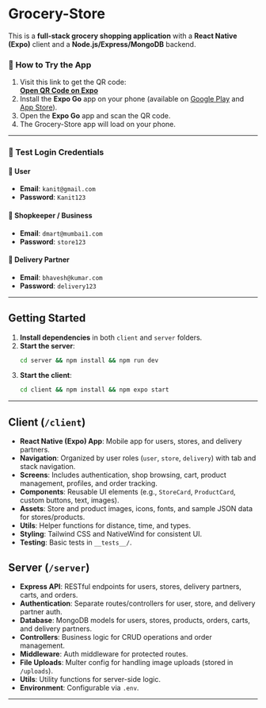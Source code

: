 # Grocery-Store

This is a **full-stack grocery shopping application** with a **React Native (Expo)** client and a **Node.js/Express/MongoDB** backend.

### 📱 How to Try the App
1. Visit this link to get the QR code:  
   **[Open QR Code on Expo](https://expo.dev/preview/update?message=removed+the+unnecessary+files&updateRuntimeVersion=1.0.0&createdAt=2025-08-04T23%3A38%3A20.731Z&slug=exp&projectId=7782f0fa-9a69-4e88-a46f-b0bb45a371e9&group=074fd6fa-9179-4e83-8e9a-e66731afadf4)**
2. Install the **Expo Go** app on your phone (available on [Google Play](https://play.google.com/store/apps/details?id=host.exp.exponent) and [App Store](https://apps.apple.com/app/expo-go/id982107779)).
3. Open the **Expo Go** app and scan the QR code.
4. The Grocery-Store app will load on your phone.

---

### 🔑 Test Login Credentials

#### 🛒 User
- **Email**: `kanit@gmail.com`  
- **Password**: `Kanit123`

#### 🏬 Shopkeeper / Business
- **Email**: `dmart@mumbai1.com`  
- **Password**: `store123`

#### 🚚 Delivery Partner
- **Email**: `bhavesh@kumar.com`  
- **Password**: `delivery123`

---

## Getting Started

1. **Install dependencies** in both `client` and `server` folders.
2. **Start the server**:  
   ```sh
   cd server && npm install && npm run dev
   ```
3. **Start the client**:  
   ```sh
   cd client && npm install && npm expo start
   ```  

---

## Client (`/client`)

- **React Native (Expo) App**: Mobile app for users, stores, and delivery partners.
- **Navigation**: Organized by user roles (`user`, `store`, `delivery`) with tab and stack navigation.
- **Screens**: Includes authentication, shop browsing, cart, product management, profiles, and order tracking.
- **Components**: Reusable UI elements (e.g., `StoreCard`, `ProductCard`, custom buttons, text, images).
- **Assets**: Store and product images, icons, fonts, and sample JSON data for stores/products.
- **Utils**: Helper functions for distance, time, and types.
- **Styling**: Tailwind CSS and NativeWind for consistent UI.
- **Testing**: Basic tests in `__tests__/`.

## Server (`/server`)

- **Express API**: RESTful endpoints for users, stores, delivery partners, carts, and orders.
- **Authentication**: Separate routes/controllers for user, store, and delivery partner auth.
- **Database**: MongoDB models for users, stores, products, orders, carts, and delivery partners.
- **Controllers**: Business logic for CRUD operations and order management.
- **Middleware**: Auth middleware for protected routes.
- **File Uploads**: Multer config for handling image uploads (stored in `/uploads`).
- **Utils**: Utility functions for server-side logic.
- **Environment**: Configurable via `.env`.

---
